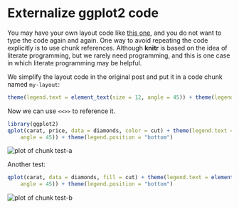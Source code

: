 # Externalize ggplot2 code
 
You may have your own layout code like [this one](http://stackoverflow.com/q/14802183/559676), and you do not want to type the code again and again. One way to avoid repeating the code explicitly is to use chunk references. Although **knitr** is based on the idea of literate programming, but we rarely need programming, and this is one case in which literate programming may be helpful.

We simplify the layout code in the original post and put it in a code chunk named `my-layout`:


```r
theme(legend.text = element_text(size = 12, angle = 45)) + theme(legend.position = "bottom")
```

Now we can use `<<>>` to reference it.


```r
library(ggplot2)
qplot(carat, price, data = diamonds, color = cut) + theme(legend.text = element_text(size = 12, 
    angle = 45)) + theme(legend.position = "bottom")
```

![plot of chunk test-a](https://db.yihui.org/knitr-examples/figure/083-ggplot2-reference-test-a-1.png)

Another test:


```r
qplot(carat, data = diamonds, fill = cut) + theme(legend.text = element_text(size = 12, 
    angle = 45)) + theme(legend.position = "bottom")
```

![plot of chunk test-b](https://db.yihui.org/knitr-examples/figure/083-ggplot2-reference-test-b-1.png)
